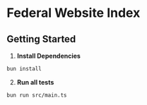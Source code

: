 # Federal Website Index

## Getting Started

1. **Install Dependencies**
```bash
bun install
```
2. **Run all tests**
```bash 
bun run src/main.ts
```
